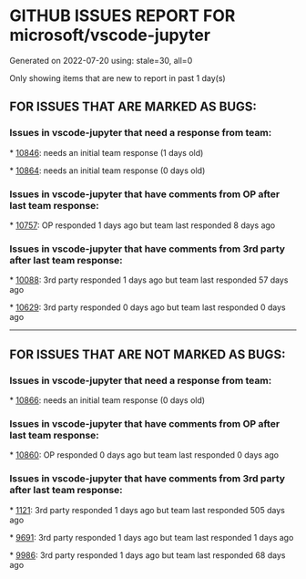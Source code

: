 
# GITHUB ISSUES REPORT FOR microsoft/vscode-jupyter


Generated on 2022-07-20 using: stale=30, all=0


Only showing items that are new to report in past 1 day(s)


## FOR ISSUES THAT ARE MARKED AS BUGS:


### Issues in vscode-jupyter that need a response from team:


\* [10846](https://github.com/microsoft/vscode-jupyter/issues/10846 "Opening Interactive window results in duplicates in the symbols list (suggestions, autocomplete, ...)"): needs an initial team response (1 days old)

\* [10864](https://github.com/microsoft/vscode-jupyter/issues/10864 "Output is not updated from background thread"): needs an initial team response (0 days old)

### Issues in vscode-jupyter that have comments from OP after last team response:


\* [10757](https://github.com/microsoft/vscode-jupyter/issues/10757 "VSC fails to connect to (any) python kernel."): OP responded 1 days ago but team last responded 8 days ago

### Issues in vscode-jupyter that have comments from 3rd party after last team response:


\* [10088](https://github.com/microsoft/vscode-jupyter/issues/10088 "the background color of inline figure out of control"): 3rd party responded 1 days ago but team last responded 57 days ago

\* [10629](https://github.com/microsoft/vscode-jupyter/issues/10629 "Failed to start the Kernel. "): 3rd party responded 0 days ago but team last responded 0 days ago

---

## FOR ISSUES THAT ARE NOT MARKED AS BUGS:


### Issues in vscode-jupyter that need a response from team:


\* [10866](https://github.com/microsoft/vscode-jupyter/issues/10866 "[Plot Viewer] Implement export to PDF on the web"): needs an initial team response (0 days old)

### Issues in vscode-jupyter that have comments from OP after last team response:


\* [10860](https://github.com/microsoft/vscode-jupyter/issues/10860 "Flaky test: Kernel.IKernelConnection Events"): OP responded 0 days ago but team last responded 0 days ago

### Issues in vscode-jupyter that have comments from 3rd party after last team response:


\* [1121](https://github.com/microsoft/vscode-jupyter/issues/1121 "Add support for parameters and/or tags assignment (papermill) (Add support for cell metadata)"): 3rd party responded 1 days ago but team last responded 505 days ago

\* [9691](https://github.com/microsoft/vscode-jupyter/issues/9691 "python.envFile is not respected by Python code executed in Notebook and IW"): 3rd party responded 1 days ago but team last responded 1 days ago

\* [9986](https://github.com/microsoft/vscode-jupyter/issues/9986 "Enhance the data viewer for Pandas dataframes in VSCode"): 3rd party responded 1 days ago but team last responded 68 days ago
